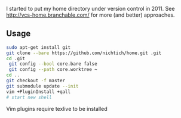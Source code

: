 I started to put my home directory under version control in 2011. See
<http://vcs-home.branchable.com/> for more (and better) approaches.

## Usage

```bash
sudo apt-get install git
git clone --bare https://github.com/nichtich/home.git .git
cd .git
 git config --bool core.bare false
 git config --path core.worktree ~
cd ..
git checkout -f master
git submodule update --init
vim +PluginInstall +qall
# start new shell
```

Vim plugins require texlive to be installed
